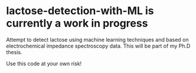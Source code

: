 # lactose-detection-with-ML is currently a work in progress
Attempt to detect lactose using machine learning techniques and based on electrochemical impedance spectroscopy data.
This will be part of my Ph.D thesis.

Use this code at your own risk!
